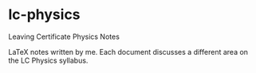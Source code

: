 # lc-physics
Leaving Certificate Physics Notes

LaTeX notes written by me. Each document discusses a different area on the LC Physics syllabus. 
